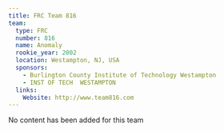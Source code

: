 ```yaml
---
title: FRC Team 816
team:
  type: FRC
  number: 816
  name: Anomaly
  rookie_year: 2002
  location: Westampton, NJ, USA
  sponsors:
    - Burlington County Institute of Technology Westampton
    - INST OF TECH  WESTAMPTON
  links:
    Website: http://www.team816.com
---
```

No content has been added for this team